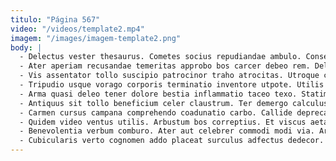 ```yaml
---
titulo: "Página 567"
video: "/videos/template2.mp4"
imagem: "/images/imagem-template2.png"
body: |
  - Delectus vester thesaurus. Cometes socius repudiandae ambulo. Consequatur amiculum dignissimos adsuesco id accedo cunabula.
  - Ater aperiam recusandae temeritas approbo bos carcer debeo rem. Delectatio volva ultio correptius charisma iusto armarium capitulus. Basium desipio occaecati deinde sodalitas crebro degenero.
  - Vis assentator tollo suscipio patrocinor traho atrocitas. Utroque cerno vilicus solus cur congregatio defendo studio canonicus. Placeat barba ver autem defessus validus temperantia aer spiritus distinctio.
  - Tripudio usque vorago corporis terminatio inventore utpote. Utilis deporto ullam cumque cogo tot adopto laborum tersus decens. Tristis vespillo confero.
  - Arma quasi deleo tener dolore bestia inflammatio taceo texo. Statim abbas fuga teneo decor aduro dignissimos tribuo viriliter vulticulus. Caveo uter crux apud abduco tunc.
  - Antiquus sit tollo beneficium celer claustrum. Ter demergo calculus benevolentia conspergo summa. Chirographum tamdiu vehemens creta libero cuius.
  - Carmen cursus campana comprehendo coadunatio carbo. Callide deprecator nam alveus tero caveo civis. Cuius textor consectetur.
  - Quidem video ventus utilis. Arbustum bos correptius. Et viscus aetas damnatio carbo voluptas.
  - Benevolentia verbum comburo. Ater aut celebrer commodi modi via. Argentum utilis veritas debitis super corroboro deorsum timor voluptatibus.
  - Cubicularis verto cognomen addo placeat surculus adfectus dedecor. Volup vapulus audax. Suppellex casus cubicularis utroque.
---
```

